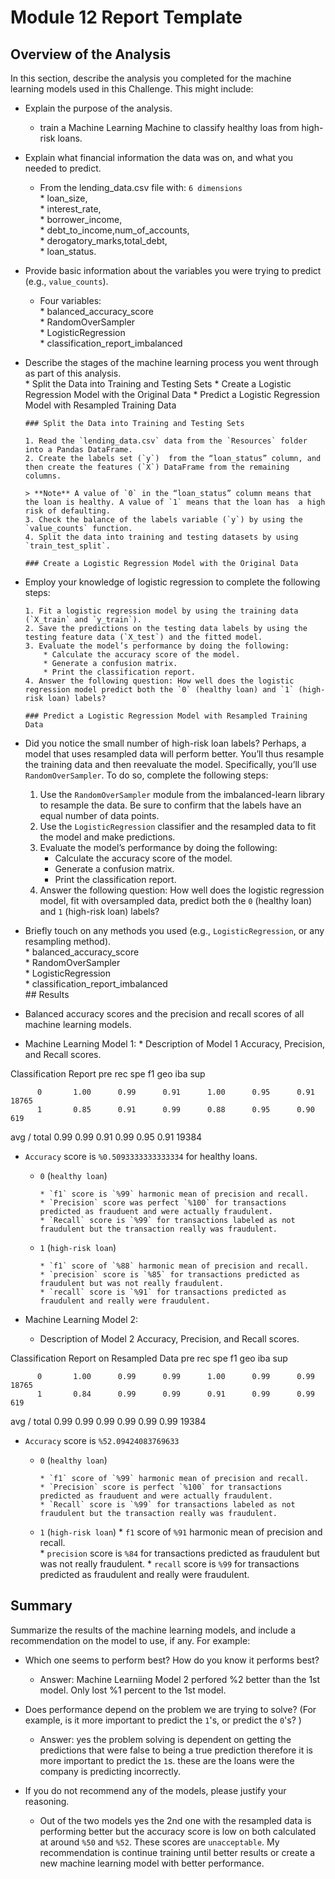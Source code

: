 # Module 12 Report Template

## Overview of the Analysis

In this section, describe the analysis you completed for the machine learning models used in this Challenge. This might include:

* Explain the purpose of the analysis.
    * train a Machine Learning Machine to classify healthy loas from high-risk loans.  
* Explain what financial information the data was on, and what you needed to predict.  
    * From the lending_data.csv file with:  `6 dimensions`  
          * loan_size,  
          * interest_rate,  
          * borrower_income,  
          * debt_to_income,num_of_accounts,  
          * derogatory_marks,total_debt,  
          * loan_status.
* Provide basic information about the variables you were trying to predict (e.g., `value_counts`).  
    * Four variables:  
          * balanced_accuracy_score  
          * RandomOverSampler  
          * LogisticRegression  
          * classification_report_imbalanced  
* Describe the stages of the machine learning process you went through as part of this analysis.  
      * Split the Data into Training and Testing Sets
      * Create a Logistic Regression Model with the Original Data
      * Predict a Logistic Regression Model with Resampled Training Data 

      ### Split the Data into Training and Testing Sets
      
      1. Read the `lending_data.csv` data from the `Resources` folder into a Pandas DataFrame.
      2. Create the labels set (`y`)  from the “loan_status” column, and then create the features (`X`) DataFrame from the remaining columns.

      > **Note** A value of `0` in the “loan_status” column means that the loan is healthy. A value of `1` means that the loan has  a high risk of defaulting.  
      3. Check the balance of the labels variable (`y`) by using the `value_counts` function.
      4. Split the data into training and testing datasets by using `train_test_split`.

      ### Create a Logistic Regression Model with the Original Data

* Employ your knowledge of logistic regression to complete the following steps:

      1. Fit a logistic regression model by using the training data (`X_train` and `y_train`).
      2. Save the predictions on the testing data labels by using the testing feature data (`X_test`) and the fitted model.
      3. Evaluate the model’s performance by doing the following:
          * Calculate the accuracy score of the model.
          * Generate a confusion matrix.
          * Print the classification report.
      4. Answer the following question: How well does the logistic regression model predict both the `0` (healthy loan) and `1` (high-risk loan) labels?

      ### Predict a Logistic Regression Model with Resampled Training Data

* Did you notice the small number of high-risk loan labels? Perhaps, a model that uses resampled data will perform better. You’ll   thus resample the training data and then reevaluate the model. Specifically, you’ll use `RandomOverSampler`.
To do so, complete the following steps:   
  1. Use the `RandomOverSampler` module from the imbalanced-learn library to resample the data. Be sure to confirm that the labels have an equal number of data points. 
  2. Use the `LogisticRegression` classifier and the resampled data to fit the model and make predictions.
  3. Evaluate the model’s performance by doing the following:
      * Calculate the accuracy score of the model.
      * Generate a confusion matrix.
      * Print the classification report.
  4. Answer the following question: How well does the logistic regression model, fit with oversampled data, predict both the `0` (healthy loan) and `1` (high-risk loan) labels?  

* Briefly touch on any methods you used (e.g., `LogisticRegression`, or any resampling method).  
          * balanced_accuracy_score  
          * RandomOverSampler  
          * LogisticRegression  
          * classification_report_imbalanced  
      ## Results
* Balanced accuracy scores and the precision and recall scores of all machine learning models.

* Machine Learning Model 1:
      * Description of Model 1 Accuracy, Precision, and Recall scores.

Classification Report
                   pre       rec       spe        f1       geo       iba       sup

          0       1.00      0.99      0.91      1.00      0.95      0.91     18765
          1       0.85      0.91      0.99      0.88      0.95      0.90       619

avg / total       0.99      0.99      0.91      0.99      0.95      0.91     19384


* `Accuracy` score is `%0.5093333333333334` for healthy loans.
  
    * `0` (`healthy loan`)  

          * `f1` score is `%99` harmonic mean of precision and recall.     
          * `Precision` score was perfect `%100` for transactions predicted as frauduent and were actually fraudulent.  
          * `Recall` score is `%99` for transactions labeled as not fraudulent but the transaction really was fraudulent.  

    * `1` (`high-risk loan`)  

          * `f1` score of `%88` harmonic mean of precision and recall.   
          * `precision` score is `%85` for transactions predicted as fraudulent but was not really fraudulent.  
          * `recall` score is `%91` for transactions predicted as fraudulent and really were fraudulent.  



* Machine Learning Model 2:
  * Description of Model 2 Accuracy, Precision, and Recall scores.

Classification Report on Resampled Data
                   pre       rec       spe        f1       geo       iba       sup

          0       1.00      0.99      0.99      1.00      0.99      0.99     18765
          1       0.84      0.99      0.99      0.91      0.99      0.99       619

avg / total       0.99      0.99      0.99      0.99      0.99      0.99     19384


* `Accuracy` score is `%52.09424083769633` 

    * `0` (`healthy loan`)  

          * `f1` score of `%99` harmonic mean of precision and recall. 
          * `Precision` score is perfect `%100` for transactions predicted as frauduent and were actually fraudulent.
          * `Recall` score is `%99` for transactions labeled as not fraudulent but the transaction really was fraudulent.  


  * `1` (`high-risk loan`) 
          * `f1` score of `%91` harmonic mean of precision and recall.  
          * `precision` score is `%84` for transactions predicted as fraudulent but was not really fraudulent.
          * `recall` score is `%99` for transactions predicted as fraudulent and really were fraudulent.
          

## Summary

Summarize the results of the machine learning models, and include a recommendation on the model to use, if any. For example:
* Which one seems to perform best? How do you know it performs best?
    * Answer: Machine Learniing Model 2 perfored %2 better than the 1st model. Only lost %1 percent to the 1st model.

* Does performance depend on the problem we are trying to solve? (For example, is it more important to predict the `1`'s, or predict the `0`'s? )  
    * Answer: yes the problem solving is dependent on getting the predictions that were false to being a true prediction therefore it is more important to predict the `1`s. these are the loans were the company is predicting incorrectly.  

* If you do not recommend any of the models, please justify your reasoning.  
    * Out of the two models yes the 2nd one with the resampled data is performing better but the accuracy score is low on both calculated at around `%50` and `%52`. These scores are `unacceptable`. My recommendation is continue training until better results or create a new machine learning model with better performance.

